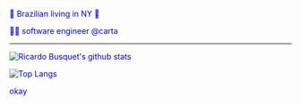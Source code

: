 🛫 Brazilian living in NY 🗽

👨‍💻 software engineer @carta

----------------------------------

![Ricardo Busquet's github stats](https://github-readme-stats.vercel.app/api?username=rbusquet&hide_title=true&hide=stars&theme=dark)

![Top Langs](https://github-readme-stats.vercel.app/api/top-langs/?username=rbusquet&layout=compact&hide_title=true&theme=dark)

<style
  type="text/css">
h1 {color:red;}

p {color:blue;}
</style>
okay
